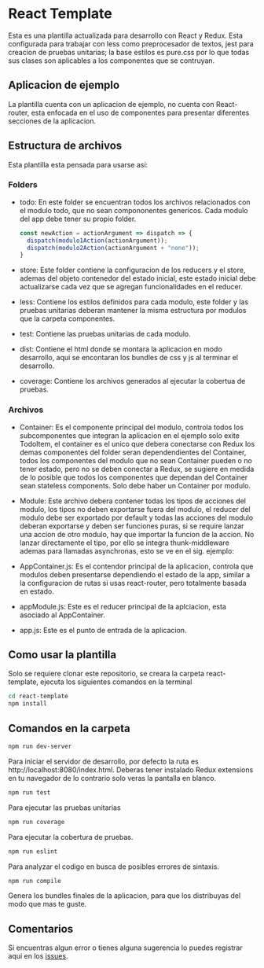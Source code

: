 # React Template

Esta es una plantilla actualizada para desarrollo con React y Redux. Esta configurada para trabajar con less como preprocesador de textos, jest para creacion de pruebas unitarias; la base estilos es pure.css por lo que todas sus clases son aplicables a los componentes que se contruyan.

## Aplicacion de ejemplo

La plantilla cuenta con un aplicacion de ejemplo, no cuenta con React-router, esta enfocada en el uso de componentes para presentar diferentes secciones de la aplicacion.

## Estructura de archivos

Esta plantilla esta pensada para usarse asi:

### Folders

- todo:    En este folder se encuentran todos los archivos relacionados con el modulo todo, que no sean compononentes genericos. Cada modulo del app debe tener su propio folder.

  ```javascript
  const newAction = actionArgument => dispatch => {
    dispatch(modulo1Action(actionArgument));
    dispatch(modulo2Action(actionArgument + "none"));
  }
  ```
- store:    Este folder contiene la configuracion de los reducers y el store, ademas del objeto contenedor del estado inicial, este estado inicial debe actualizarse cada vez que se agregan funcionalidades en el reducer.

- less:   Contiene los estilos definidos para cada modulo, este folder y las pruebas unitarias deberan mantener la misma estructura por modulos que la carpeta componentes.

- test:   Contiene las pruebas unitarias de cada modulo.

- dist:    Contiene el html donde se montara la aplicacion en modo desarrollo, aqui se encontaran los bundles de css y js al terminar el desarrollo.

- coverage:  Contiene los archivos generados al ejecutar la cobertua de pruebas.

### Archivos

- Container:   Es el componente principal del modulo, controla todos los subcomponentes que integran la aplicacion en el ejemplo solo exite TodoItem, el container es el unico que debera conectarse con Redux los demas componentes del folder seran dependendientes del Container, todos los componentes del modulo que no sean Container pueden o no tener estado, pero no se deben conectar a Redux, se sugiere en medida de lo posible que todos los componentes que dependan del Container sean stateless components. Solo debe haber un Container por modulo.

- Module:    Este archivo debera contener todas los tipos de acciones del modulo, los tipos no deben exportarse fuera del modulo, el reducer del modulo debe ser exportado por default y todas las acciones del modulo deberan exportarse y deben ser funciones puras, si se require lanzar una accion de otro modulo, hay que importar la funcion de la accion. No lanzar directamente el tipo, por ello se integra thunk-middleware ademas para llamadas asynchronas, esto se ve en el sig. ejemplo:

- AppContainer.js:   Es el contendor principal de la aplicacion, controla que modulos deben presentarse dependiendo el estado de la app, similar a la configuracion de rutas si usas react-router, pero totalmente basada en estado.

- appModule.js:    Este es el reducer principal de la aplciacion, esta asociado al AppContainer.

- app.js:    Este es el punto de entrada de la aplicacion.

## Como usar la plantilla

Solo se requiere clonar este repositorio, se creara la carpeta react-template, ejecuta los siguientes comandos en la terminal

```bash
cd react-template
npm install
```

## Comandos en la carpeta

```bash
npm run dev-server
```

Para iniciar el servidor de desarrollo, por defecto la ruta es http://localhost:8080/index.html. Deberas tener instalado Redux extensions en tu navegador de lo contrario solo veras la pantalla en blanco.

```bash
npm run test
```

Para ejecutar las pruebas unitarias

```bash
npm run coverage
```

Para ejecutar la cobertura de pruebas.

```bash
npm run eslint
```

Para analyzar el codigo en busca de posibles errores de sintaxis.

```bash
npm run compile
```

Genera los bundles finales de la aplicacion, para que los distribuyas del modo que mas te guste.


## Comentarios

Si encuentras algun error o tienes alguna sugerencia lo puedes registrar aqui en los [issues](https://github.com/betotto/react-template/issues).